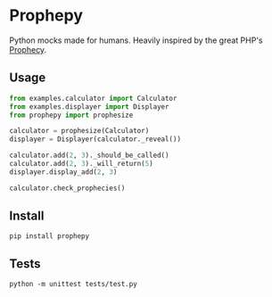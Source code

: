# Prophepy

Python mocks made for humans.
Heavily inspired by the great PHP's [Prophecy](https://github.com/phpspec/prophecy).

## Usage

```python
from examples.calculator import Calculator
from examples.displayer import Displayer
from prophepy import prophesize

calculator = prophesize(Calculator)
displayer = Displayer(calculator._reveal())

calculator.add(2, 3)._should_be_called()
calculator.add(2, 3)._will_return(5)
displayer.display_add(2, 3)

calculator.check_prophecies()
```

## Install

`pip install prophepy`

## Tests

`python -m unittest tests/test.py`
